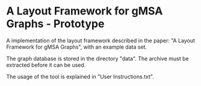 # A Layout Framework for gMSA Graphs - Prototype
A implementation of the layout framework described in the paper: "A Layout Framework for gMSA Graphs", with an example data set.

The graph database is stored in the directory "data".
The archive must be extracted before it can be used.

The usage of the tool is explained in "User Instructions.txt".

